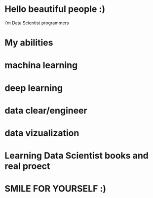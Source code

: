 # Hello beautiful people :)
i'm Data Scientist programmers
# My abilities
# machina learning 
# deep learning 
# data clear/engineer
# data vizualization 
# Learning Data Scientist books and real proect
# SMILE FOR YOURSELF :)
